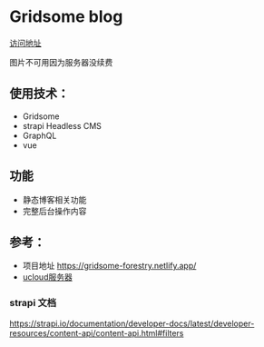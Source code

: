 # Gridsome blog 

[访问地址](blog-gridsome-364332625.vercel.app)

图片不可用因为服务器没续费

## 使用技术：
- Gridsome 
- strapi  Headless CMS
- GraphQL 
- vue 

## 功能
- 静态博客相关功能
- 完整后台操作内容

## 参考：

- 项目地址 https://gridsome-forestry.netlify.app/
- [ucloud服务器](https://www.ucloud.cn/site/active/lagou.html)


### strapi 文档
https://strapi.io/documentation/developer-docs/latest/developer-resources/content-api/content-api.html#filters
